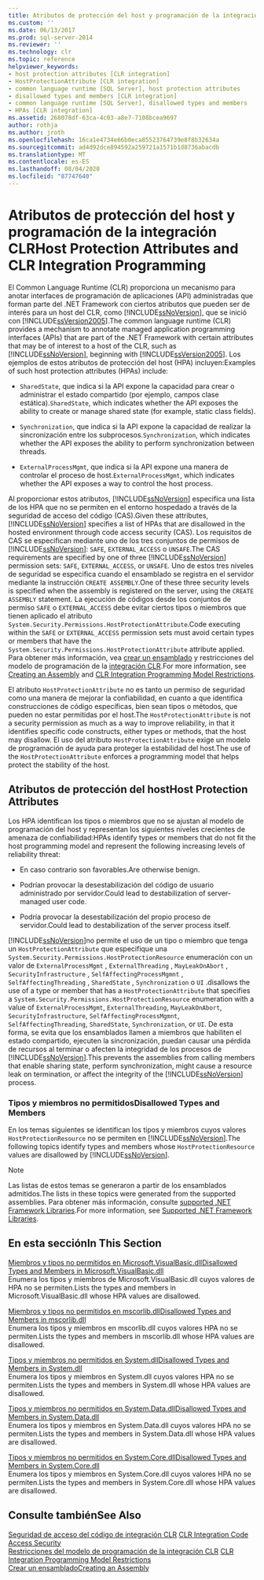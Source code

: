 ```yaml
---
title: Atributos de protección del host y programación de la integración CLR | Microsoft Docs
ms.custom: ''
ms.date: 06/13/2017
ms.prod: sql-server-2014
ms.reviewer: ''
ms.technology: clr
ms.topic: reference
helpviewer_keywords:
- host protection attributes [CLR integration]
- HostProtectionAttribute [CLR integration]
- common language runtime [SQL Server], host protection attributes
- disallowed types and members [CLR integration]
- common language runtime [SQL Server], disallowed types and members
- HPAs [CLR integration]
ms.assetid: 268078df-63ca-4c03-a8e7-7108bcea9697
author: rothja
ms.author: jroth
ms.openlocfilehash: 16ca1e4734e66b0eca85523764739e8f8b32634a
ms.sourcegitcommit: ad4d92dce894592a259721a1571b1d8736abacdb
ms.translationtype: MT
ms.contentlocale: es-ES
ms.lasthandoff: 08/04/2020
ms.locfileid: "87747640"
---
```

# <a name="host-protection-attributes-and-clr-integration-programming"></a><span data-ttu-id="44fe7-102">Atributos de protección del host y programación de la integración CLR</span><span class="sxs-lookup"><span data-stu-id="44fe7-102">Host Protection Attributes and CLR Integration Programming</span></span>
  <span data-ttu-id="44fe7-103">El Common Language Runtime (CLR) proporciona un mecanismo para anotar interfaces de programación de aplicaciones (API) administradas que forman parte del .NET Framework con ciertos atributos que pueden ser de interés para un host del CLR, como [!INCLUDE[ssNoVersion](../../includes/ssnoversion-md.md)], que se inició con [!INCLUDE[ssVersion2005](../../includes/ssversion2005-md.md)].</span><span class="sxs-lookup"><span data-stu-id="44fe7-103">The common language runtime (CLR) provides a mechanism to annotate managed application programming interfaces (APIs) that are part of the .NET Framework with certain attributes that may be of interest to a host of the CLR, such as [!INCLUDE[ssNoVersion](../../includes/ssnoversion-md.md)], beginning with [!INCLUDE[ssVersion2005](../../includes/ssversion2005-md.md)].</span></span> <span data-ttu-id="44fe7-104">Los ejemplos de estos atributos de protección del host (HPA) incluyen:</span><span class="sxs-lookup"><span data-stu-id="44fe7-104">Examples of such host protection attributes (HPAs) include:</span></span>  
  
-   <span data-ttu-id="44fe7-105">`SharedState`, que indica si la API expone la capacidad para crear o administrar el estado compartido (por ejemplo, campos clase estática).</span><span class="sxs-lookup"><span data-stu-id="44fe7-105">`SharedState`, which indicates whether the API exposes the ability to create or manage shared state (for example, static class fields).</span></span>  
  
-   <span data-ttu-id="44fe7-106">`Synchronization`, que indica si la API expone la capacidad de realizar la sincronización entre los subprocesos.</span><span class="sxs-lookup"><span data-stu-id="44fe7-106">`Synchronization`, which indicates whether the API exposes the ability to perform synchronization between threads.</span></span>  
  
-   <span data-ttu-id="44fe7-107">`ExternalProcessMgmt`, que indica si la API expone una manera de controlar el proceso de host.</span><span class="sxs-lookup"><span data-stu-id="44fe7-107">`ExternalProcessMgmt`, which indicates whether the API exposes a way to control the host process.</span></span>  
  
 <span data-ttu-id="44fe7-108">Al proporcionar estos atributos, [!INCLUDE[ssNoVersion](../../includes/ssnoversion-md.md)] especifica una lista de los HPA que no se permiten en el entorno hospedado a través de la seguridad de acceso del código (CAS).</span><span class="sxs-lookup"><span data-stu-id="44fe7-108">Given these attributes, [!INCLUDE[ssNoVersion](../../includes/ssnoversion-md.md)] specifies a list of HPAs that are disallowed in the hosted environment through code access security (CAS).</span></span> <span data-ttu-id="44fe7-109">Los requisitos de CAS se especifican mediante uno de los tres conjuntos de permisos de [!INCLUDE[ssNoVersion](../../includes/ssnoversion-md.md)]: `SAFE`, `EXTERNAL_ACCESS` o `UNSAFE`.</span><span class="sxs-lookup"><span data-stu-id="44fe7-109">The CAS requirements are specified by one of three [!INCLUDE[ssNoVersion](../../includes/ssnoversion-md.md)] permission sets: `SAFE`, `EXTERNAL_ACCESS`, or `UNSAFE`.</span></span> <span data-ttu-id="44fe7-110">Uno de estos tres niveles de seguridad se especifica cuando el ensamblado se registra en el servidor mediante la instrucción `CREATE ASSEMBLY`.</span><span class="sxs-lookup"><span data-stu-id="44fe7-110">One of these three security levels is specified when the assembly is registered on the server, using the `CREATE ASSEMBLY` statement.</span></span> <span data-ttu-id="44fe7-111">La ejecución de códigos desde los conjuntos de permiso `SAFE` o `EXTERNAL_ACCESS` debe evitar ciertos tipos o miembros que tienen aplicado el atributo `System.Security.Permissions.HostProtectionAttribute`.</span><span class="sxs-lookup"><span data-stu-id="44fe7-111">Code executing within the `SAFE` or `EXTERNAL_ACCESS` permission sets must avoid certain types or members that have the `System.Security.Permissions.HostProtectionAttribute` attribute applied.</span></span> <span data-ttu-id="44fe7-112">Para obtener más información, vea [crear un ensamblado](../clr-integration/assemblies/creating-an-assembly.md) y restricciones del modelo de programación de la [integración CLR](../clr-integration/database-objects/clr-integration-programming-model-restrictions.md).</span><span class="sxs-lookup"><span data-stu-id="44fe7-112">For more information, see [Creating an Assembly](../clr-integration/assemblies/creating-an-assembly.md) and [CLR Integration Programming Model Restrictions](../clr-integration/database-objects/clr-integration-programming-model-restrictions.md).</span></span>  
  
 <span data-ttu-id="44fe7-113">El atributo `HostProtectionAttribute` no es tanto un permiso de seguridad como una manera de mejorar la confiabilidad, en cuanto a que identifica construcciones de código específicas, bien sean tipos o métodos, que pueden no estar permitidas por el host.</span><span class="sxs-lookup"><span data-stu-id="44fe7-113">The `HostProtectionAttribute` is not a security permission as much as a way to improve reliability, in that it identifies specific code constructs, either types or methods, that the host may disallow.</span></span> <span data-ttu-id="44fe7-114">El uso del atributo `HostProtectionAttribute` exige un modelo de programación de ayuda para proteger la estabilidad del host.</span><span class="sxs-lookup"><span data-stu-id="44fe7-114">The use of the `HostProtectionAttribute` enforces a programming model that helps protect the stability of the host.</span></span>  
  
## <a name="host-protection-attributes"></a><span data-ttu-id="44fe7-115">Atributos de protección del host</span><span class="sxs-lookup"><span data-stu-id="44fe7-115">Host Protection Attributes</span></span>  
 <span data-ttu-id="44fe7-116">Los HPA identifican los tipos o miembros que no se ajustan al modelo de programación del host y representan los siguientes niveles crecientes de amenaza de confiabilidad:</span><span class="sxs-lookup"><span data-stu-id="44fe7-116">HPAs identify types or members that do not fit the host programming model and represent the following increasing levels of reliability threat:</span></span>  
  
-   <span data-ttu-id="44fe7-117">En caso contrario son favorables.</span><span class="sxs-lookup"><span data-stu-id="44fe7-117">Are otherwise benign.</span></span>  
  
-   <span data-ttu-id="44fe7-118">Podrían provocar la desestabilización del código de usuario administrado por servidor.</span><span class="sxs-lookup"><span data-stu-id="44fe7-118">Could lead to destabilization of server-managed user code.</span></span>  
  
-   <span data-ttu-id="44fe7-119">Podría provocar la desestabilización del propio proceso de servidor.</span><span class="sxs-lookup"><span data-stu-id="44fe7-119">Could lead to destabilization of the server process itself.</span></span>  
  
 [!INCLUDE[ssNoVersion](../../includes/ssnoversion-md.md)]<span data-ttu-id="44fe7-120">no permite el uso de un tipo o miembro que tenga un `HostProtectionAttribute` que especifique una `System.Security.Permissions.HostProtectionResource` enumeración con un valor de `ExternalProcessMgmt` , `ExternalThreading` , `MayLeakOnAbort` , `SecurityInfrastructure` , `SelfAffectingProcessMgmnt` , `SelfAffectingThreading` , `SharedState` , `Synchronization` o `UI` .</span><span class="sxs-lookup"><span data-stu-id="44fe7-120">disallows the use of a type or member that has a `HostProtectionAttribute` that specifies a `System.Security.Permissions.HostProtectionResource` enumeration with a value of `ExternalProcessMgmt`, `ExternalThreading`, `MayLeakOnAbort`, `SecurityInfrastructure`, `SelfAffectingProcessMgmnt`, `SelfAffectingThreading`, `SharedState`, `Synchronization`, or `UI`.</span></span> <span data-ttu-id="44fe7-121">De esta forma, se evita que los ensamblados llamen a miembros que habiliten el estado compartido, ejecuten la sincronización, puedan causar una pérdida de recursos al terminar o afecten la integridad de los procesos de [!INCLUDE[ssNoVersion](../../includes/ssnoversion-md.md)].</span><span class="sxs-lookup"><span data-stu-id="44fe7-121">This prevents the assemblies from calling members that enable sharing state, perform synchronization, might cause a resource leak on termination, or affect the integrity of the [!INCLUDE[ssNoVersion](../../includes/ssnoversion-md.md)] process.</span></span>  
  
### <a name="disallowed-types-and-members"></a><span data-ttu-id="44fe7-122">Tipos y miembros no permitidos</span><span class="sxs-lookup"><span data-stu-id="44fe7-122">Disallowed Types and Members</span></span>  
 <span data-ttu-id="44fe7-123">En los temas siguientes se identifican los tipos y miembros cuyos valores `HostProtectionResource` no se permiten en [!INCLUDE[ssNoVersion](../../includes/ssnoversion-md.md)].</span><span class="sxs-lookup"><span data-stu-id="44fe7-123">The following topics identify types and members whose `HostProtectionResource` values are disallowed by [!INCLUDE[ssNoVersion](../../includes/ssnoversion-md.md)].</span></span>  
  
> [!NOTE]  
>  <span data-ttu-id="44fe7-124">Las listas de estos temas se generaron a partir de los ensamblados admitidos.</span><span class="sxs-lookup"><span data-stu-id="44fe7-124">The lists in these topics were generated from the supported assemblies.</span></span>  <span data-ttu-id="44fe7-125">Para obtener más información, consulte [supported .NET Framework Libraries](../clr-integration/database-objects/supported-net-framework-libraries.md).</span><span class="sxs-lookup"><span data-stu-id="44fe7-125">For more information, see [Supported .NET Framework Libraries](../clr-integration/database-objects/supported-net-framework-libraries.md).</span></span>  
  
## <a name="in-this-section"></a><span data-ttu-id="44fe7-126">En esta sección</span><span class="sxs-lookup"><span data-stu-id="44fe7-126">In This Section</span></span>  
 [<span data-ttu-id="44fe7-127">Miembros y tipos no permitidos en Microsoft.VisualBasic.dll</span><span class="sxs-lookup"><span data-stu-id="44fe7-127">Disallowed Types and Members in Microsoft.VisualBasic.dll</span></span>](disallowed-types-and-members-in-microsoft-visualbasic-dll.md)  
 <span data-ttu-id="44fe7-128">Enumera los tipos y miembros de Microsoft.VisualBasic.dll cuyos valores de HPA no se permiten.</span><span class="sxs-lookup"><span data-stu-id="44fe7-128">Lists the types and members in Microsoft.VisualBasic.dll whose HPA values are disallowed.</span></span>  
  
 [<span data-ttu-id="44fe7-129">Miembros y tipos no permitidos en mscorlib.dll</span><span class="sxs-lookup"><span data-stu-id="44fe7-129">Disallowed Types and Members in mscorlib.dll</span></span>](disallowed-types-and-members-in-mscorlib-dll.md)  
 <span data-ttu-id="44fe7-130">Enumera los tipos y miembros en mscorlib.dll cuyos valores HPA no se permiten.</span><span class="sxs-lookup"><span data-stu-id="44fe7-130">Lists the types and members in mscorlib.dll whose HPA values are disallowed.</span></span>  
  
 [<span data-ttu-id="44fe7-131">Tipos y miembros no permitidos en System.dll</span><span class="sxs-lookup"><span data-stu-id="44fe7-131">Disallowed Types and Members in System.dll</span></span>](disallowed-types-and-members-in-system-dll.md)  
 <span data-ttu-id="44fe7-132">Enumera los tipos y miembros en System.dll cuyos valores HPA no se permiten.</span><span class="sxs-lookup"><span data-stu-id="44fe7-132">Lists the types and members in System.dll whose HPA values are disallowed.</span></span>  
  
 [<span data-ttu-id="44fe7-133">Tipos y miembros no permitidos en System.Data.dll</span><span class="sxs-lookup"><span data-stu-id="44fe7-133">Disallowed Types and Members in System.Data.dll</span></span>](disallowed-types-and-members-in-system-data-dll.md)  
 <span data-ttu-id="44fe7-134">Enumera los tipos y miembros en System.Data.dll cuyos valores HPA no se permiten.</span><span class="sxs-lookup"><span data-stu-id="44fe7-134">Lists the types and members in System.Data.dll whose HPA values are disallowed.</span></span>  
  
 [<span data-ttu-id="44fe7-135">Tipos y miembros no permitidos en System.Core.dll</span><span class="sxs-lookup"><span data-stu-id="44fe7-135">Disallowed Types and Members in System.Core.dll</span></span>](disallowed-types-and-members-in-system-core-dll.md)  
 <span data-ttu-id="44fe7-136">Enumera los tipos y miembros en System.Core.dll cuyos valores HPA no se permiten.</span><span class="sxs-lookup"><span data-stu-id="44fe7-136">Lists the types and members in System.Core.dll whose HPA values are disallowed.</span></span>  
  
## <a name="see-also"></a><span data-ttu-id="44fe7-137">Consulte también</span><span class="sxs-lookup"><span data-stu-id="44fe7-137">See Also</span></span>  
 <span data-ttu-id="44fe7-138">[Seguridad de acceso del código de integración CLR](../clr-integration/security/clr-integration-code-access-security.md) </span><span class="sxs-lookup"><span data-stu-id="44fe7-138">[CLR Integration Code Access Security](../clr-integration/security/clr-integration-code-access-security.md) </span></span>  
 <span data-ttu-id="44fe7-139">[Restricciones del modelo de programación de la integración CLR](../clr-integration/database-objects/clr-integration-programming-model-restrictions.md) </span><span class="sxs-lookup"><span data-stu-id="44fe7-139">[CLR Integration Programming Model Restrictions](../clr-integration/database-objects/clr-integration-programming-model-restrictions.md) </span></span>  
 [<span data-ttu-id="44fe7-140">Crear un ensamblado</span><span class="sxs-lookup"><span data-stu-id="44fe7-140">Creating an Assembly</span></span>](../clr-integration/assemblies/creating-an-assembly.md)  
  
  
